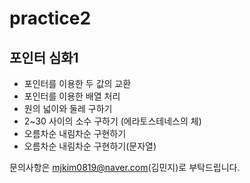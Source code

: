# practice2
## 포인터 심화1
  
- 포인터를 이용한 두 값의 교환
- 포인터를 이용한 배열 처리
- 원의 넓이와 둘레 구하기
- 2~30 사이의 소수 구하기 (에라토스테네스의 체)
- 오름차순 내림차순 구현하기
- 오름차순 내림차순 구현하기(문자열)
  
문의사항은 mjkim0819@naver.com(김민지)로 부탁드립니다.
